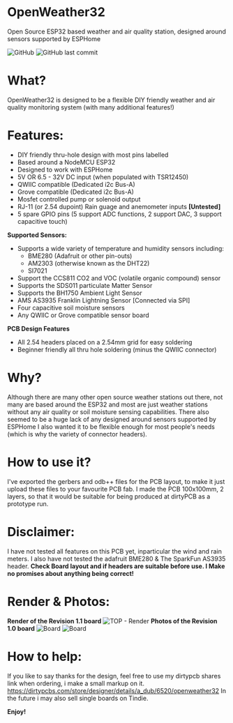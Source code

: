 # OpenWeather32
Open Source ESP32 based weather and air quality station, designed around sensors supported by ESPHome

![GitHub](https://img.shields.io/github/license/adub08/OpenWeather32) ![GitHub last commit](https://img.shields.io/github/last-commit/adub08/OpenWeather32)
# What?
OpenWeather32 is designed to be a flexible DIY friendly weather and air quality monitoring system (with many additional features!)

# Features: 
- DIY friendly thru-hole design with most pins labelled 
- Based around a NodeMCU ESP32
- Designed to work with ESPHome
- 5V OR 6.5 - 32V DC input (when populated with TSR12450)
- QWIIC compatible (Dedicated i2c Bus-A)
- Grove compatible (Dedicated i2c Bus-A)
- Mosfet controlled pump or solenoid output
- RJ-11 (or 2.54 dupoint) Rain guage and anemometer inputs **[Untested]**
- 5 spare GPIO pins (5 support ADC functions, 2 support DAC, 3 support capacitive touch)

**Supported Sensors:**
- Supports a wide variety of temperature and humidity sensors including:
  - BME280 (Adafruit or other pin-outs)
  - AM2303 (otherwise known as the DHT22)
  - SI7021
- Support the CCS811 CO2 and VOC (volatile organic compound) sensor
- Supports the SDS011 particulate Matter Sensor
- Supports the BH1750 Ambient Light Sensor
- AMS AS3935 Franklin Lightning Sensor [Connected via SPI]
- Four capacitive soil moisture sensors 
- Any QWIIC or Grove compatible sensor board

**PCB Design Features**
- All 2.54 headers placed on a 2.54mm grid for easy soldering 
- Beginner friendly all thru hole soldering (minus the QWIIC connector)

# Why?
Although there are many other open source weather stations out there, not many are based around the ESP32 and most are just weather stations without any air quality or soil moisture sensing capabilities. There also seemed to be a huge lack of any designed around sensors supported by ESPHome I also wanted it to be flexible enough for most people's needs (which is why the variety of connector headers).

# How to use it?
I've exported the gerbers and odb++ files for the PCB layout, to make it just upload these files to your favourite PCB fab. I made the PCB 100x100mm, 2 layers, so that it would be suitable for being produced at dirtyPCB as a prototype run.

# Disclaimer:
I have not tested all features on this PCB yet, inparticular the wind and rain meters. I also have not tested the adafruit BME280 & The SparkFun AS3935 header. **Check Board layout and if headers are suitable before use. I Make no promises about anything being correct!**

# Render & Photos:
**Render of the Revision 1.1 board**
![TOP - Render](https://user-images.githubusercontent.com/20442610/116513412-1f94c300-a8fc-11eb-8c42-d6f277ac053c.PNG)
**Photos of the Revision 1.0 board**
![Board](https://user-images.githubusercontent.com/20442610/116514205-4acbe200-a8fd-11eb-8ee6-03e759af5f3b.jpg)
![Board](https://user-images.githubusercontent.com/20442610/116515415-da25c500-a8fe-11eb-9569-b1468a5386dc.jpg)

# How to help:
If you like to say thanks for the design, feel free to use my dirtypcb shares link when ordering, i make a small markup on it. 
https://dirtypcbs.com/store/designer/details/a_dub/6520/openweather32
In the future i may also sell single boards on Tindie. 

**Enjoy!**
